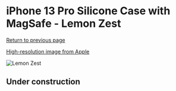 # iPhone 13 Pro Silicone Case with MagSafe - Lemon Zest

[Return to previous page](/iphone_13)

[High-resolution image from Apple](https://store.storeimages.cdn-apple.com/8756/as-images.apple.com/is/MN663?wid=4500&hei=4500&fmt=png)

<div style="width: 512px"><img src="/almost_uncompressed/MN663.webp" alt="Lemon Zest"></div>

## Under construction
